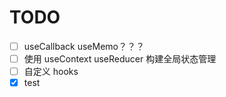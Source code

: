 # TODO

- [ ] useCallback useMemo？？？
- [ ] 使用 useContext useReducer 构建全局状态管理
- [ ] 自定义 hooks
- [x] test
